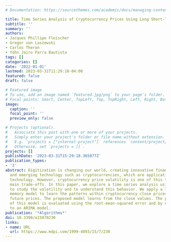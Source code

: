 ```yaml
---
# Documentation: https://sourcethemes.com/academic/docs/managing-content/

title: Time Series Analysis of Cryptocurrency Prices Using Long Short-Term Memory
subtitle: ''
summary: ''
authors:
- Jacques Phillipe Fleischer
- Gregor von Laszewski
- Carlos Theran
- Yohn Jairo Parra Bautista
tags: []
categories: []
date: '2022-01-01'
lastmod: 2023-03-31T11:29:18-04:00
featured: false
draft: false

# Featured image
# To use, add an image named `featured.jpg/png` to your page's folder.
# Focal points: Smart, Center, TopLeft, Top, TopRight, Left, Right, BottomLeft, Bottom, BottomRight.
image:
  caption: ''
  focal_point: ''
  preview_only: false

# Projects (optional).
#   Associate this post with one or more of your projects.
#   Simply enter your project's folder or file name without extension.
#   E.g. `projects = ["internal-project"]` references `content/project/deep-learning/index.md`.
#   Otherwise, set `projects = []`.
projects: []
publishDate: '2023-03-31T15:29:18.365877Z'
publication_types:
- '2'
abstract: Digitization is changing our world, creating innovative finance channels
  and emerging technology such as cryptocurrencies, which are applications of blockchain
  technology. However, cryptocurrency price volatility is one of this technology&rsquo;s
  main trade-offs. In this paper, we explore a time series analysis using deep learning
  to study the volatility and to understand this behavior. We apply a long short-term
  memory model to learn the patterns within cryptocurrency close prices and to predict
  future prices. The proposed model learns from the close values. The performance
  of this model is evaluated using the root-mean-squared error and by comparing it
  to an ARIMA model.
publication: '*Algorithms*'
doi: 10.3390/a15070230
links:
- name: URL
  url: https://www.mdpi.com/1999-4893/15/7/230
---
```

